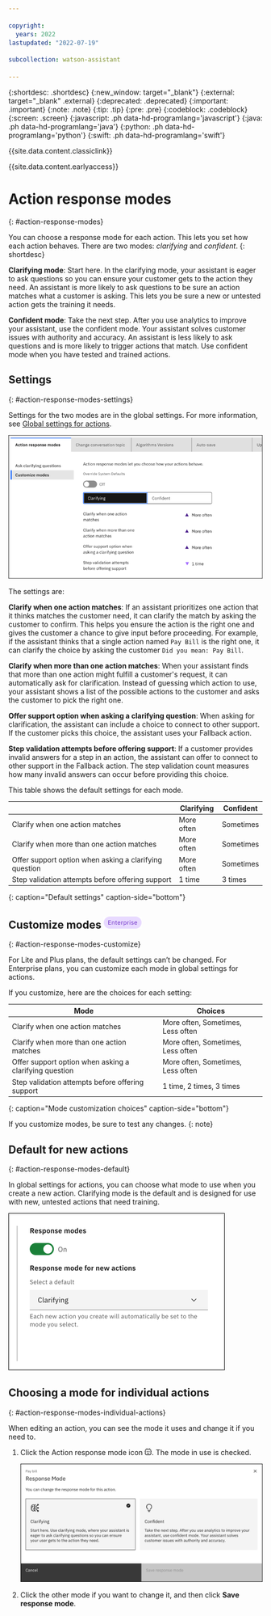 ```yaml
---

copyright:
  years: 2022
lastupdated: "2022-07-19"

subcollection: watson-assistant

---
```


{:shortdesc: .shortdesc}
{:new_window: target="_blank"}
{:external: target="_blank" .external}
{:deprecated: .deprecated}
{:important: .important}
{:note: .note}
{:tip: .tip}
{:pre: .pre}
{:codeblock: .codeblock}
{:screen: .screen}
{:javascript: .ph data-hd-programlang='javascript'}
{:java: .ph data-hd-programlang='java'}
{:python: .ph data-hd-programlang='python'}
{:swift: .ph data-hd-programlang='swift'}

{{site.data.content.classiclink}}

{{site.data.content.earlyaccess}}

# Action response modes
{: #action-response-modes}

You can choose a response mode for each action. This lets you set how each action behaves. There are two modes: *clarifying* and *confident*.
{: shortdesc}

**Clarifying mode**: Start here. In the clarifying mode, your assistant is eager to ask questions so you can ensure your customer gets to the action they need. An assistant is more likely to ask questions to be sure an action matches what a customer is asking. This lets you be sure a new or untested action gets the training it needs.

**Confident mode**: Take the next step. After you use analytics to improve your assistant, use the confident mode. Your assistant solves customer issues with authority and accuracy. An assistant is less likely to ask questions and is more likely to trigger actions that match. Use confident mode when you have tested and trained actions.

## Settings
{: #action-response-modes-settings}

Settings for the two modes are in the global settings. For more information, see [Global settings for actions](/docs/watson-assistant?topic=watson-assistant-actions-global-settings).

![Global settings](images/response-modes-global.png)

The settings are:

**Clarify when one action matches**: If an assistant prioritizes one action that it thinks matches the customer need, it can clarify the match by asking the customer to confirm. This helps you ensure the action is the right one and gives the customer a chance to give input before proceeding. For example, if the assistant thinks that a single action named `Pay Bill` is the right one, it can clarify the choice by asking the customer `Did you mean: Pay Bill`.

**Clarify when more than one action matches**: When your assistant finds that more than one action might fulfill a customer's request, it can automatically ask for clarification. Instead of guessing which action to use, your assistant shows a list of the possible actions to the customer and asks the customer to pick the right one.

**Offer support option when asking a clarifying question**: When asking for clarification, the assistant can include a choice to connect to other support. If the customer picks this choice, the assistant uses your Fallback action.

**Step validation attempts before offering support**: If a customer provides invalid answers for a step in an action, the assistant can offer to connect to other support in the Fallback action. The step validation count measures how many invalid answers can occur before providing this choice.

This table shows the default settings for each mode. 

|  | Clarifying | Confident |
| --- | --- | --- |
| Clarify when one action matches | More often | Sometimes |
| Clarify when more than one action matches | More often | Sometimes |
| Offer support option when asking a clarifying question | More often | Sometimes |
| Step validation attempts before offering support | 1 time | 3 times |
{: caption="Default settings" caption-side="bottom"}

## Customize modes ![Enterprise plan](images/enterprise.png)
{: #action-response-modes-customize}

For Lite and Plus plans, the default settings can’t be changed. For Enterprise plans, you can customize each mode in global settings for actions.

If you customize, here are the choices for each setting:

| Mode | Choices |
| --- | --- |
| Clarify when one action matches | More often, Sometimes, Less often |
| Clarify when more than one action matches | More often, Sometimes, Less often |
| Offer support option when asking a clarifying question | More often, Sometimes, Less often |
| Step validation attempts before offering support | 1 time, 2 times, 3 times |
{: caption="Mode customization choices" caption-side="bottom"}

If you customize modes, be sure to test any changes.
{: note}

## Default for new actions
{: #action-response-modes-default}

In global settings for actions, you can choose what mode to use when you create a new action. Clarifying mode is the default and is designed for use with new, untested actions that need training.

![Default for new actions](images/action-response-mode-default.png)

## Choosing a mode for individual actions
{: #action-response-modes-individual-actions}

When editing an action, you can see the mode it uses and change it if you need to.

1. Click the Action response mode icon ![Action response mode icon](images/action-response-mode-icon.png). The mode in use is checked.

   ![Action response mode](images/response-mode-modal.png)

1. Click the other mode if you want to change it, and then click **Save response mode**.
